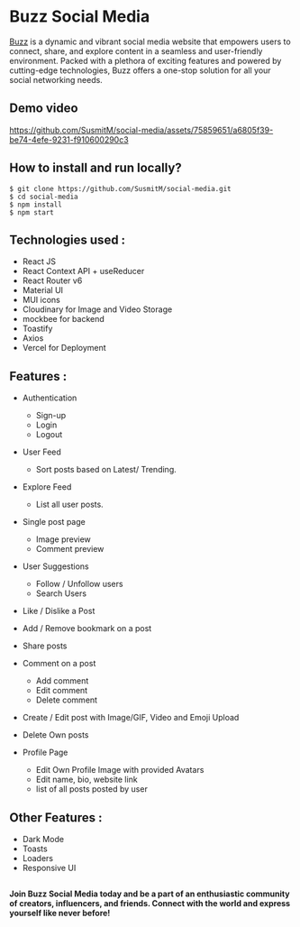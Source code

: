 # Buzz Social Media

[Buzz](https://buzz-v1.vercel.app/) is a dynamic and vibrant social media website that empowers users to connect, share, and explore content in a seamless and user-friendly environment. Packed with a plethora of exciting features and powered by cutting-edge technologies, Buzz offers a one-stop solution for all your social networking needs. 

## Demo video
https://github.com/SusmitM/social-media/assets/75859651/a6805f39-be74-4efe-9231-f910600290c3

## How to install and run locally?

```
$ git clone https://github.com/SusmitM/social-media.git
$ cd social-media
$ npm install
$ npm start
```

## **Technologies used :**

- React JS
- React Context API + useReducer
- React Router v6
- Material UI
- MUI icons
- Cloudinary for Image and Video Storage
- mockbee for backend
- Toastify
- Axios
- Vercel for Deployment

## **Features :**

- Authentication
  - Sign-up
  - Login
  - Logout

- User Feed
  - Sort posts based on Latest/ Trending.

- Explore Feed
  - List all user posts.

- Single post page

  - Image preview
  - Comment preview

- User Suggestions

  - Follow / Unfollow users
  - Search Users

- Like / Dislike a Post
- Add / Remove bookmark on a post
- Share posts

- Comment on a post

  - Add comment
  - Edit comment
  - Delete comment

- Create / Edit post with Image/GIF, Video and Emoji Upload
- Delete Own posts

- Profile Page
  - Edit Own Profile Image with provided Avatars
  - Edit name, bio, website link
  - list of all posts posted by user

## **Other Features :**

- Dark Mode
- Toasts
- Loaders
- Responsive UI

##
**Join Buzz Social Media today and be a part of an enthusiastic community of creators, influencers, and friends. Connect with the world and express yourself like never before!**
